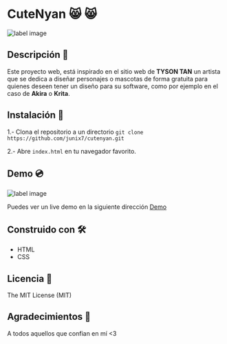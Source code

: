 # CuteNyan 😸️ 😸️

![label image](https://img.shields.io/badge/status-in%20progress-yellow)

## Descripción 📝️

Este proyecto web, está inspirado en el sitio web de **TYSON TAN** un artista que se dedica a diseñar personajes o mascotas de forma gratuita para quienes deseen tener un diseño para su software, como por ejemplo en el caso de **Akira** o **Krita**.

## Instalación 🔧️

1.- Clona el repositorio a un directorio
```git clone https://github.com/junix7/cutenyan.git ```

2.- Abre ```index.html``` en tu navegador favorito.

## Demo 💿️
![label image](https://github.com/junix7/cutenyan/blob/master/cutenyan_preview.png)

Puedes ver un live demo en la siguiente dirección [Demo](https://junix7.github.io/cutenyan/)

## Construido con 🛠️
- HTML
- CSS

## Licencia 📃️

The MIT License (MIT)

## Agradecimientos 🎁️

A todos aquellos que confian en mí <3
